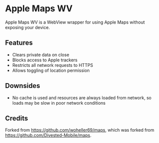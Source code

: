Apple Maps WV
========
Apple Maps WV is a WebView wrapper for using Apple Maps without exposing your device.

Features
--------
- Clears private data on close
- Blocks access to Apple trackers
- Restricts all network requests to HTTPS
- Allows toggling of location permission

Downsides
---------
- No cache is used and resources are always loaded from network, so loads may be slow in poor network conditions

Credits
-------
Forked from https://github.com/woheller69/maps, which was forked from https://github.com/Divested-Mobile/maps.

